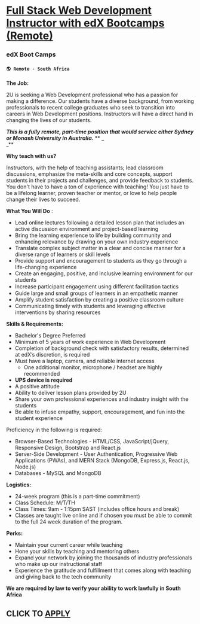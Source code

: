 # [Full Stack Web Development Instructor with edX Bootcamps (Remote)](https://www.remotewlb.com/apply/full-stack-web-development-instructor-with-edx-bootcamps-remote-96616)  
### edX Boot Camps  
#### `🌎 Remote - South Africa `  

**The Job:**

2U is seeking a Web Development professional who has a passion for making a difference. Our students have a diverse background, from working professionals to recent college graduates who seek to transition into careers in Web Development positions. Instructors will have a direct hand in changing the lives of our students.

**_This is a fully remote, part-time position that would service either Sydney or Monash University in Australia._** ** _  
_**

**Why teach with us?**

Instructors, with the help of teaching assistants; lead classroom discussions, emphasize the meta-skills and core concepts, support students in their projects and challenges, and provide feedback to students. You don't have to have a ton of experience with teaching! You just have to be a lifelong learner, proven teacher or mentor, or love to help people change their lives to succeed.

**What You Will Do** :

  * Lead online lectures following a detailed lesson plan that includes an active discussion environment and project-based learning
  * Bring the learning experience to life by building community and enhancing relevance by drawing on your own industry experience
  * Translate complex subject matter in a clear and concise manner for a diverse range of learners or skill levels
  * Provide support and encouragement to students as they go through a life-changing experience
  * Create an engaging, positive, and inclusive learning environment for our students
  * Increase participant engagement using diﬀerent facilitation tactics
  * Guide large and small groups of learners in an empathetic manner
  * Amplify student satisfaction by creating a positive classroom culture
  * Communicating timely with students and leveraging effective interventions by sharing resources

**Skills & Requirements:**

  * Bachelor's Degree Preferred 
  * Minimum of 5 years of work experience in Web Development
  * Completion of background check with satisfactory results, determined at edX’s discretion, is required
  * Must have a laptop, camera, and reliable internet access
    * One additional monitor, microphone / headset are highly recommended
  * **UPS device is required**
  * A positive attitude
  * Ability to deliver lesson plans provided by 2U
  * Share your own professional experiences and industry insight with the students
  * Be able to infuse empathy, support, encouragement, and fun into the student experience

Proficiency in the following is required:

  * Browser-Based Technologies - HTML/CSS, JavaScript/jQuery, Responsive Design, Bootstrap and React.js
  * Server-Side Development - User Authentication, Progressive Web Applications (PWAs), and MERN Stack (MongoDB, Express.js, React.js, Node.js)
  * Databases - MySQL and MongoDB

**Logistics:**

  * 24-week program (this is a part-time commitment)
  * Class Schedule: M/T/TH
  * Class Times: 9am - 1:15pm SAST (includes office hours and break)
  * Classes are taught live online and if chosen you must be able to commit to the full 24 week duration of the program.   

**Perks:**

  * Maintain your current career while teaching
  * Hone your skills by teaching and mentoring others
  * Expand your network by joining the thousands of industry professionals who make up our instructional staff
  * Experience the gratitude and fulfillment that comes along with teaching and giving back to the tech community  

**We are required by law to verify your ability to work lawfully in South Africa**

  
## CLICK TO [APPLY](https://www.remotewlb.com/apply/full-stack-web-development-instructor-with-edx-bootcamps-remote-96616)

